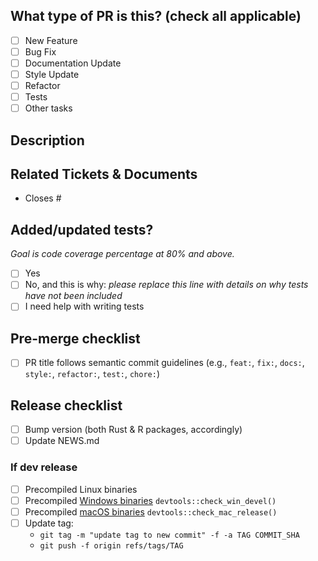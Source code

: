 <!--
  For Work In Progress Pull Requests, please use the Draft PR feature,
  see https://github.blog/2019-02-14-introducing-draft-pull-requests/ for further details
  For a timely review/response, please avoid force-pushing additional
  commits if your PR already received reviews or comments
  Before submitting a Pull Request, please ensure you've done the following:
  - 👷‍♀️ Create small PRs. In most cases this will be possible.
  - ✅ Provide tests for your changes.
  - 📝 Use descriptive commit messages.
  - 📗 Update any related documentation and include any relevant screenshots
-->

## What type of PR is this? (check all applicable)

- [ ] New Feature
- [ ] Bug Fix
- [ ] Documentation Update
- [ ] Style Update
- [ ] Refactor
- [ ] Tests
- [ ] Other tasks

## Description

## Related Tickets & Documents

<!--
For pull requests that relate or close an issue, please include them
below.  We like to follow [Github's guidance on linking issues to pull requests](https://docs.github.com/en/issues/tracking-your-work-with-issues/linking-a-pull-request-to-an-issue).

For example having the text: "closes #1234" would connect the current pull
request to issue 1234.  And when we merge the pull request, Github will
automatically close the issue.
-->

- Closes #

## Added/updated tests?
_Goal is code coverage percentage at 80% and above._

- [ ] Yes
- [ ] No, and this is why: _please replace this line with details on why tests
      have not been included_
- [ ] I need help with writing tests

## Pre-merge checklist

- [ ] PR title follows semantic commit guidelines (e.g., `feat:`, `fix:`, `docs:`, `style:`, `refactor:`, `test:`, `chore:`)

<!--
- feat: (new feature for the user, not a new feature for build script)
- fix: (bug fix for the user, not a fix to a build script)
- docs: (changes to the documentation)
- style: (formatting, missing semi colons, etc; no production code change)
- refactor: (refactoring production code, eg. renaming a variable)
- test: (adding missing tests, refactoring tests; no production code change)
- chore: (updating grunt tasks etc; no production code change)
-->

## Release checklist

- [ ] Bump version (both Rust & R packages, accordingly)
- [ ] Update NEWS.md

### If dev release
- [ ] Precompiled Linux binaries
- [ ] Precompiled [Windows binaries](https://win-builder.r-project.org/upload.aspx) `devtools::check_win_devel()` 
- [ ] Precompiled [macOS binaries](https://mac.r-project.org/macbuilder/submit.html) `devtools::check_mac_release()`
- [ ] Update tag:
  - `git tag -m "update tag to new commit" -f -a TAG COMMIT_SHA`
  - `git push -f origin refs/tags/TAG`

